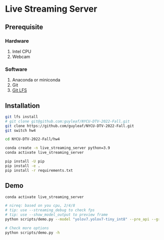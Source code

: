# Live Streaming Server

## Prerequisite

### Hardware

1. Intel CPU
2. Webcam

### Software

1. Anaconda or miniconda
2. Git
3. [Git LFS](https://git-lfs.com/)

## Installation

```bash
git lfs install
# git clone git@github.com:guyleaf/NYCU-DTV-2022-Fall.git
git clone https://github.com/guyleaf/NYCU-DTV-2022-Fall.git
git switch hw4

cd NYCU-DTV-2022-Fall/hw4

conda create -n live_streaming_server python=3.9
conda activate live_streaming_server

pip install -U pip
pip install -e .
pip install -r requirements.txt
```

## Demo

```bash
conda activate live_streaming_server

# nireq: based on you cpu, 2/4/8
# tip: use --streaming_debug to check fps
# tip: use --show_model_output to preview frame
python scripts/demo.py --model "yolov7.yolov7-tiny_int8" --pre_api --grid --nireq 4 --infer_device CPU --ffmpeg_path "your ffmpeg path"

# Check more options
python scripts/demo.py -h
```
